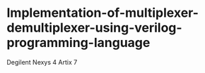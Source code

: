 # Implementation-of-multiplexer-demultiplexer-using-verilog-programming-language
Degilent Nexys 4 Artix 7
